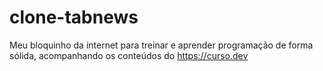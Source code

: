 # clone-tabnews

Meu bloquinho da internet para treinar e aprender programação de forma sólida, acompanhando os conteúdos do https://curso.dev
